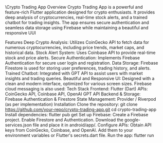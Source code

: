 \Crypto Trading App
Overview
Crypto Trading App is a powerful and feature-rich Flutter application designed for crypto enthusiasts. It provides deep analysis of cryptocurrencies, real-time stock alerts, and a trained chatbot for trading insights. The app ensures secure authentication and seamless data storage using Firebase while maintaining a beautiful and responsive UUI

Features
Deep Crypto Analysis: Utilizes CoinGecko API to fetch data for numerous cryptocurrencies, including price trends, market caps, and historical data.
Stock Alert System: Uses Coinbase API to provide real-time stock and price alerts.
Secure Authentication: Implements Firebase Authentication for secure user login and registration.
Data Storage: Firebase Firestore is used for storing user preferences, trading history, and alerts.
Trained Chatbot: Integrated with GPT API to assist users with market insights and trading queries.
Beautiful and Responsive UI: Designed with a clean and modern interface, optimized for various screen sizes.
Firebase cloud messaging is also used:
Tech Stack
Frontend: Flutter (Dart)
APIs: CoinGecko API, Coinbase API, OpenAI GPT API
Backend & Storage: Firebase Authentication & Firestore
State Management: Provider / Riverpod (as per implementation)
Installation
Clone the repository:
git clone https://github.com/your-repo/crypto-trading-app.git
cd crypto-trading-app
Install dependencies:
flutter pub get
Set up Firebase:
Create a Firebase project.
Enable Firestore and Authentication.
Download the google-services.json file and place it in android/app/.
Configure APIs:
Obtain API keys from CoinGecko, Coinbase, and OpenAI.
Add them to your environment variables or Flutter's secrets.dart file.
Run the app:
flutter run